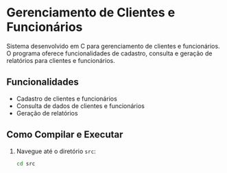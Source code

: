 # Gerenciamento de Clientes e Funcionários

Sistema desenvolvido em C para gerenciamento de clientes e funcionários. O programa oferece funcionalidades de cadastro, consulta e geração de relatórios para clientes e funcionários.

## Funcionalidades
- Cadastro de clientes e funcionários
- Consulta de dados de clientes e funcionários
- Geração de relatórios

## Como Compilar e Executar
1. Navegue até o diretório `src`:
   ```sh
   cd src
